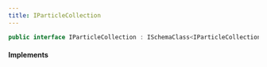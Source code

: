 ```yaml
---
title: IParticleCollection
---
```


```csharp
public interface IParticleCollection : ISchemaClass<IParticleCollection>, ISchemaField, ISchemaClass, INativeHandle
```

#### Implements

